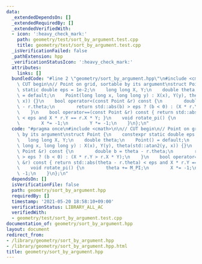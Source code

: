 ```yaml
---
data:
  _extendedDependsOn: []
  _extendedRequiredBy: []
  _extendedVerifiedWith:
  - icon: ':heavy_check_mark:'
    path: geometry/test/sort_by_argument.test.cpp
    title: geometry/test/sort_by_argument.test.cpp
  _isVerificationFailed: false
  _pathExtension: hpp
  _verificationStatusIcon: ':heavy_check_mark:'
  attributes:
    links: []
  bundledCode: "#line 2 \"geometry/sort_by_argument.hpp\"\n#include <cmath>\n\n//\
    \ CUT begin\n// Point on grid, sortable by its argument\nstruct Point {\n    constexpr\
    \ static double eps = 1e-2;\n    long long X, Y;\n    double theta;\n    Point()\
    \ = default;\n    Point(long long x, long long y) : X(x), Y(y), theta(std::atan2(y,\
    \ x)) {}\n    bool operator<(const Point &r) const {\n        double b = theta\
    \ - r.theta;\n        return std::abs(b) > eps ? (b < 0) : (X * r.Y > r.X * Y);\n\
    \    }\n    bool operator==(const Point &r) const { return std::abs(theta - r.theta)\
    \ < eps and X * r.Y == r.X * Y; }\n    void rotate_pi() {\n        theta += M_PI;\n\
    \        X *= -1;\n        Y *= -1;\n    }\n};\n"
  code: "#pragma once\n#include <cmath>\n\n// CUT begin\n// Point on grid, sortable\
    \ by its argument\nstruct Point {\n    constexpr static double eps = 1e-2;\n \
    \   long long X, Y;\n    double theta;\n    Point() = default;\n    Point(long\
    \ long x, long long y) : X(x), Y(y), theta(std::atan2(y, x)) {}\n    bool operator<(const\
    \ Point &r) const {\n        double b = theta - r.theta;\n        return std::abs(b)\
    \ > eps ? (b < 0) : (X * r.Y > r.X * Y);\n    }\n    bool operator==(const Point\
    \ &r) const { return std::abs(theta - r.theta) < eps and X * r.Y == r.X * Y; }\n\
    \    void rotate_pi() {\n        theta += M_PI;\n        X *= -1;\n        Y *=\
    \ -1;\n    }\n};\n"
  dependsOn: []
  isVerificationFile: false
  path: geometry/sort_by_argument.hpp
  requiredBy: []
  timestamp: '2021-05-20 18:58:10+09:00'
  verificationStatus: LIBRARY_ALL_AC
  verifiedWith:
  - geometry/test/sort_by_argument.test.cpp
documentation_of: geometry/sort_by_argument.hpp
layout: document
redirect_from:
- /library/geometry/sort_by_argument.hpp
- /library/geometry/sort_by_argument.hpp.html
title: geometry/sort_by_argument.hpp
---
```

